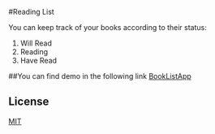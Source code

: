 #Reading List

You can keep track of your books according to their status:
1. Will Read
2. Reading
3. Have Read

##You can find demo in the following link
[BookListApp](https://razarifa.github.io/library.github.io/)

## License
[MIT](https://choosealicense.com/licenses/mit/)
